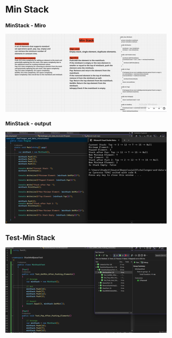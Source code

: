 # Min Stack

### MinStack - Miro
![MiroMin](MiroMin.png)


### MinStack - output
![OutputMin](OutputMin.png)

## Test-Min Stack
![TestMin](TestMin.png)

